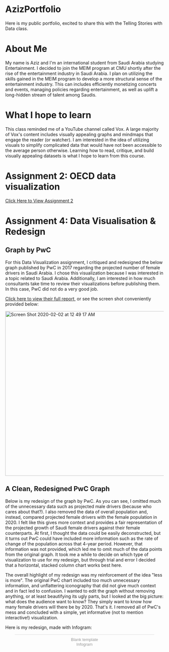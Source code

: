 # AzizPortfolio
Here is my public portfolio, excited to share this with the Telling Stories with Data class.

# About Me
My name is Aziz and I'm an international student from Saudi Arabia studying Entertainment. I decided to join the MEIM program at CMU shortly after the rise of the entertainment industry in Saudi Arabia. I plan on utilizing the skills gained in the MEIM program to develop a more structural sense of the entertainment industry. This can includes efficiently monetizing concerts and events, managing policies regarding entertainment, as well as uplift a long-hidden stream of talent among Saudis.

# What I hope to learn
This class reminded me of a YouTube channel called Vox. A large majority of Vox's content includes visually appealing graphs and mindmaps that engage the reader (or watcher). I am interested in the idea of utilizing visuals to simplify complicated data that would have not been accessible to the average person otherwise. Learning how to read, critique, and build visually appealing datasets is what I hope to learn from this course.

# Assignment 2: OECD data visualization

[Click Here to View Assignment 2](https://azizaangari.github.io/AzizData/datavis2)


# Assignment 4: Data Visualisation & Redesign

## Graph by PwC
For this Data Visualization assignment, I critiqued and redesigned the below graph published by PwC in 2017 regarding the projected number of female drivers in Saudi Arabia. I chose this visualization because I was interested in a topic related to Saudi Arabia. Additionally, I am interested in how much consultants take time to review their visualizations before publishing them. In this case, PwC did not do a very good job.

[Click here to view their full report,](https://argaamplus.s3.amazonaws.com/664c5b42-f612-4227-91b7-398bfe847e4a.pdf) or see the screen shot conveniently provided below:

<img width="524" alt="Screen Shot 2020-02-02 at 12 49 17 AM" src="https://user-images.githubusercontent.com/60077122/73603912-1d0bb800-4557-11ea-8bca-edab442308da.png">


## A Clean, Redesigned PwC Graph
Below is my redesign of the graph by PwC. As you can see, I omitted much of the unnecessary data such as projected male drivers (because who cares about that?). I also removed the data of overall population and, instead, compared projected female drivers with the female population in 2020. I felt like this gives more context and provides a fair representation of the projected growth of Saudi female drivers against their female counterparts. At first, I thought the data could be easily deconstructed, but it turns out PwC could have included more information such as the rate of change of the population across that 4-year period. However, that information was not provided, which led me to omit much of the data points from the original graph. It took me a while to decide on which type of visualization to use for my redesign, but through trial and error I decided that a horizontal, stacked column chart works best here. 

The overall highlight of my redesign was my reinforcement of the idea "less is more". The original PwC chart included too much unnecessary information, and unflattering iconography that did not give much context and in fact led to confusion. I wanted to edit the graph without removing anything, or at least beautifying its ugly parts, but I looked at the big picture: what does the audience want to know? They simply want to know how many female drivers will there be by 2020. That's it. I removed all of PwC's mess and concluded with a simple, yet informative (not to mention interactive!) visualization.

Here is my redesign, made with Infogram:


<div class="infogram-embed" data-id="4843b8bc-e4db-43a6-a888-d2e3cddeaba6" data-type="interactive" data-title="Blank template"></div><script>!function(e,i,n,s){var t="InfogramEmbeds",d=e.getElementsByTagName("script")[0];if(window[t]&&window[t].initialized)window[t].process&&window[t].process();else if(!e.getElementById(n)){var o=e.createElement("script");o.async=1,o.id=n,o.src="https://e.infogram.com/js/dist/embed-loader-min.js",d.parentNode.insertBefore(o,d)}}(document,0,"infogram-async");</script><div style="padding:8px 0;font-family:Arial!important;font-size:13px!important;line-height:15px!important;text-align:center;border-top:1px solid #dadada;margin:0 30px"><a href="https://infogram.com/4843b8bc-e4db-43a6-a888-d2e3cddeaba6" style="color:#989898!important;text-decoration:none!important;" target="_blank">Blank template</a><br><a href="https://infogram.com" style="color:#989898!important;text-decoration:none!important;" target="_blank" rel="nofollow">Infogram</a></div>
